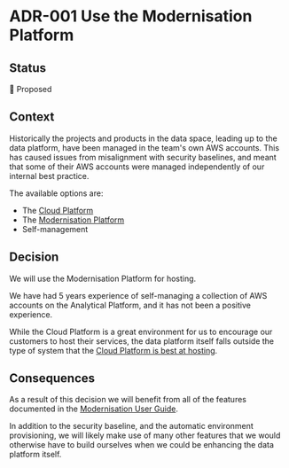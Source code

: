 # ADR-001 Use the Modernisation Platform

## Status

🤔 Proposed

## Context

Historically the projects and products in the data space,
leading up to the data platform,
have been managed in the team's own AWS accounts.
This has caused issues from misalignment with security baselines,
and meant that some of their AWS accounts were managed independently of our internal best practice.

The available options are:

* The [Cloud Platform](https://user-guide.cloud-platform.service.justice.gov.uk/)
* The [Modernisation Platform](https://user-guide.modernisation-platform.service.justice.gov.uk/)
* Self-management

## Decision

We will use the Modernisation Platform for hosting.

We have had 5 years experience of self-managing a collection of AWS accounts on the Analytical Platform,
and it has not been a positive experience.

While the Cloud Platform is a great environment for us to encourage our customers to host their services,
the data platform itself falls outside the type of system that the [Cloud Platform is best at hosting](https://user-guide.cloud-platform.service.justice.gov.uk/documentation/concepts/what-is-the-cloud-platform.html).

## Consequences

As a result of this decision we will benefit from all of the features documented in the [Modernisation User Guide](https://user-guide.modernisation-platform.service.justice.gov.uk/user-guide/our-offer-to-you.html).

In addition to the security baseline,
and the automatic environment provisioning,
we will likely make use of many other features that we would otherwise have to build ourselves when we could be enhancing the data platform itself.
